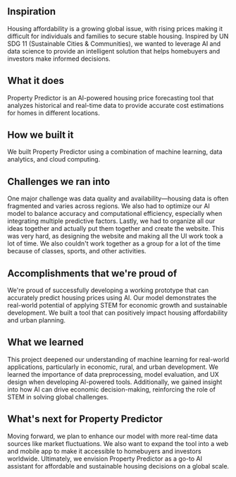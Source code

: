 ## Inspiration
Housing affordability is a growing global issue, with rising prices making it difficult for individuals and families to secure stable housing. Inspired by UN SDG 11 (Sustainable Cities & Communities), we wanted to leverage AI and data science to provide an intelligent solution that helps homebuyers and investors make informed decisions. 
## What it does
Property Predictor is an AI-powered housing price forecasting tool that analyzes historical and real-time data to provide accurate cost estimations for homes in different locations.
## How we built it
We built Property Predictor using a combination of machine learning, data analytics, and cloud computing. 
## Challenges we ran into
One major challenge was data quality and availability—housing data is often fragmented and varies across regions. We also had to optimize our AI model to balance accuracy and computational efficiency, especially when integrating multiple predictive factors. Lastly, we had to organize all our ideas together and actually put them together and create the website. This was very hard, as designing the website and making all the UI work took a lot of time. We also couldn't work together as a group for a lot of the time because of classes, sports, and other activities.
## Accomplishments that we're proud of
We're proud of successfully developing a working prototype that can accurately predict housing prices using AI. Our model demonstrates the real-world potential of applying STEM for economic growth and sustainable development. We built a tool that can positively impact housing affordability and urban planning.
## What we learned
This project deepened our understanding of machine learning for real-world applications, particularly in economic, rural, and urban development. We learned the importance of data preprocessing, model evaluation, and UX design when developing AI-powered tools. Additionally, we gained insight into how AI can drive economic decision-making, reinforcing the role of STEM in solving global challenges.
## What's next for Property Predictor
Moving forward, we plan to enhance our model with more real-time data sources like market fluctuations. We also want to expand the tool into a web and mobile app to make it accessible to homebuyers and investors worldwide. Ultimately, we envision Property Predictor as a go-to AI assistant for affordable and sustainable housing decisions on a global scale.
